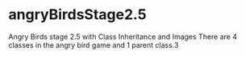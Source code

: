 # angryBirdsStage2.5
Angry Birds stage 2.5 with Class Inheritance and Images
There are 4 classes in the angry bird game and 1 parent class.3